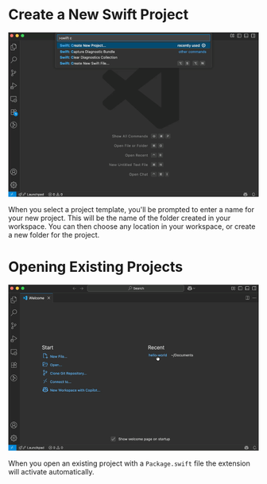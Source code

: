 # Create a New Swift Project
![Create new project](./images/createNewProject.gif)

When you select a project template, you'll be prompted to enter a name for your new project. This will be the name of the folder created in your workspace. You can then choose any location in your workspace, or create a new folder for the project.

# Opening Existing Projects

![Open existing project](./images/openProject.gif)

When you open an existing project with a ``Package.swift`` file the extension will activate automatically.

